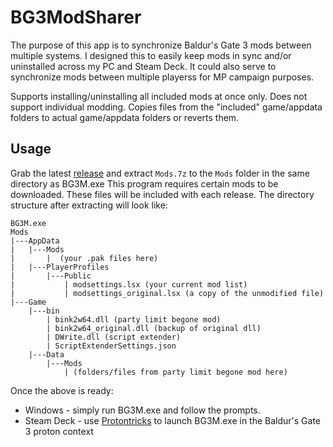 # BG3ModSharer
The purpose of this app is to synchronize Baldur's Gate 3 mods between multiple systems.
I designed this to easily keep mods in sync and/or uninstalled across my PC and Steam Deck.
It could also serve to synchronize mods between multiple playerss for MP campaign purposes.

Supports installing/uninstalling all included mods at once only. Does not support individual modding.
Copies files from the "included" game/appdata folders to actual game/appdata folders or reverts them.

## Usage
Grab the latest [release](https://github.com/swg1251/BG3ModSharer/releases) and extract `Mods.7z` to the `Mods` folder in the same directory as BG3M.exe
This program requires certain mods to be downloaded. These files will be included
with each release. The directory structure after extracting will look like:
```
BG3M.exe
Mods
|---AppData
|   |---Mods
|       |  (your .pak files here)
|   |---PlayerProfiles
|       |---Public
|           | modsettings.lsx (your current mod list)
|           | modsettings_original.lsx (a copy of the unmodified file)
|---Game
    |---bin
        | bink2w64.dll (party limit begone mod)
        | bink2w64_original.dll (backup of original dll)
        | DWrite.dll (script extender)
        | ScriptExtenderSettings.json
    |---Data
        |---Mods
            | (folders/files from party limit begone mod here)
```
Once the above is ready:
- Windows - simply run BG3M.exe and follow the prompts.
- Steam Deck - use [Protontricks](https://github.com/Matoking/protontricks) to launch BG3M.exe in the Baldur's Gate 3 proton context
